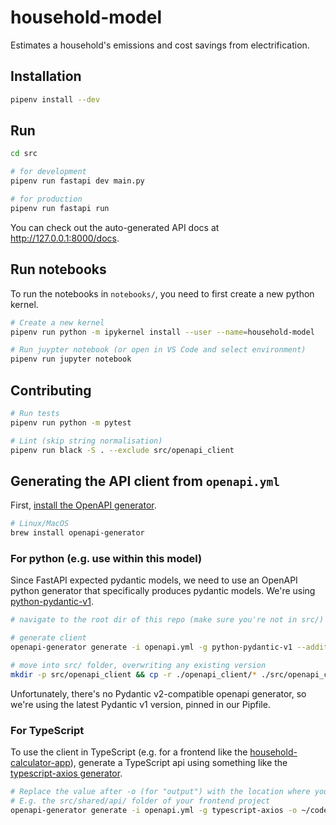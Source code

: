 # household-model

Estimates a household's emissions and cost savings from electrification.


## Installation

```bash
pipenv install --dev
```

## Run

```bash
cd src

# for development
pipenv run fastapi dev main.py

# for production
pipenv run fastapi run
```

You can check out the auto-generated API docs at http://127.0.0.1:8000/docs.

## Run notebooks

To run the notebooks in `notebooks/`, you need to first create a new python kernel.

```bash
# Create a new kernel
pipenv run python -m ipykernel install --user --name=household-model

# Run juypter notebook (or open in VS Code and select environment)
pipenv run jupyter notebook
```


## Contributing

```bash
# Run tests
pipenv run python -m pytest

# Lint (skip string normalisation)
pipenv run black -S . --exclude src/openapi_client
```

## Generating the API client from `openapi.yml`

First, [install the OpenAPI generator](https://openapi-generator.tech/docs/installation/).

```bash
# Linux/MacOS
brew install openapi-generator
```

### For python (e.g. use within this model)

Since FastAPI expected pydantic models, we need to use an OpenAPI python generator that specifically produces pydantic models. We're using [python-pydantic-v1](https://github.com/OpenAPITools/openapi-generator/blob/master/docs/generators/python-pydantic-v1.md).

```bash
# navigate to the root dir of this repo (make sure you're not in src/)

# generate client
openapi-generator generate -i openapi.yml -g python-pydantic-v1 --additional-properties=generateSourceCodeOnly=true

# move into src/ folder, overwriting any existing version
mkdir -p src/openapi_client && cp -r ./openapi_client/* ./src/openapi_client && rm -R ./openapi_client/
```

Unfortunately, there's no Pydantic v2-compatible openapi generator, so we're using the latest Pydantic v1 version, pinned in our Pipfile.

### For TypeScript

To use the client in TypeScript (e.g. for a frontend like the [household-calculator-app](https://github.com/rewiring-nz/household-calculator-app)), generate a TypeScript api using something like the [typescript-axios generator](https://openapi-generator.tech/docs/generators/typescript-axios).

```bash
# Replace the value after -o (for "output") with the location where you want the client to go.
# E.g. the src/shared/api/ folder of your frontend project
openapi-generator generate -i openapi.yml -g typescript-axios -o ~/code/household-calculator-app/src/shared/api/openapi-client/
```